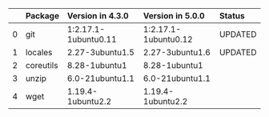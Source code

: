 <!-- markdown-link-check-disable -->

|    | Package   | Version in 4.3.0     | Version in 5.0.0     | Status   |
|---:|:----------|:---------------------|:---------------------|:---------|
|  0 | git       | 1:2.17.1-1ubuntu0.11 | 1:2.17.1-1ubuntu0.12 | UPDATED  |
|  1 | locales   | 2.27-3ubuntu1.5      | 2.27-3ubuntu1.6      | UPDATED  |
|  2 | coreutils | 8.28-1ubuntu1        | 8.28-1ubuntu1        |          |
|  3 | unzip     | 6.0-21ubuntu1.1      | 6.0-21ubuntu1.1      |          |
|  4 | wget      | 1.19.4-1ubuntu2.2    | 1.19.4-1ubuntu2.2    |          |